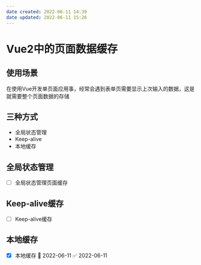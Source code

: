 ```yaml
---
date created: 2022-06-11 14:39
date updated: 2022-06-11 15:26
---
```


# Vue2中的页面数据缓存

## 使用场景

在使用Vue开发单页面应用事，经常会遇到表单页需要显示上次输入的数据，这是就需要整个页面数据的存储

## 三种方式

- 全局状态管理
- Keep-alive
- 本地缓存

## 全局状态管理

- [ ] 全局状态管理页面缓存

## Keep-alive缓存

- [ ] Keep-alive缓存

## 本地缓存

- [x] 本地缓存 📅 2022-06-11 ✅ 2022-06-11
